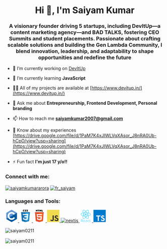 <h1 align="center">Hi 👋, I'm Saiyam Kumar</h1>
<h3 align="center">A visionary founder driving 5 startups, including DevItUp—a content marketing agency—and BAD TALKS, fostering CEO Summits and student placements. Passionate about crafting scalable solutions and building the Gen Lambda Community, I blend innovation, leadership, and adaptability to shape opportunities and redefine the future</h3>

- 🔭 I’m currently working on [DevItUp](https://www.devitup.in/)

- 🌱 I’m currently learning **JavaScript**

- 👨‍💻 All of my projects are available at [https://www.devitup.in/](https://www.devitup.in/)

- 💬 Ask me about **Entrepreneurship, Frontend Development, Personal branding**

- 📫 How to reach me **saiyamkumar2007@gmail.com**

- 📄 Know about my experiences [https://drive.google.com/file/d/1PaM7K4xJIWLVqXAsor_J8nRA0Ub-hCpO/view?usp=sharing](https://drive.google.com/file/d/1PaM7K4xJIWLVqXAsor_J8nRA0Ub-hCpO/view?usp=sharing)

- ⚡ Fun fact **I'm just 17 y/o!!**

<h3 align="left">Connect with me:</h3>
<p align="left">
<a href="https://linkedin.com/in/saiyamkumararora" target="blank"><img align="center" src="https://raw.githubusercontent.com/rahuldkjain/github-profile-readme-generator/master/src/images/icons/Social/linked-in-alt.svg" alt="saiyamkumararora" height="30" width="40" /></a>
<a href="https://instagram.com/fr_saiyam" target="blank"><img align="center" src="https://raw.githubusercontent.com/rahuldkjain/github-profile-readme-generator/master/src/images/icons/Social/instagram.svg" alt="fr_saiyam" height="30" width="40" /></a>
</p>

<h3 align="left">Languages and Tools:</h3>
<p align="left"> <a href="https://www.cprogramming.com/" target="_blank" rel="noreferrer"> <img src="https://raw.githubusercontent.com/devicons/devicon/master/icons/c/c-original.svg" alt="c" width="40" height="40"/> </a> <a href="https://www.w3schools.com/css/" target="_blank" rel="noreferrer"> <img src="https://raw.githubusercontent.com/devicons/devicon/master/icons/css3/css3-original-wordmark.svg" alt="css3" width="40" height="40"/> </a> <a href="https://www.w3.org/html/" target="_blank" rel="noreferrer"> <img src="https://raw.githubusercontent.com/devicons/devicon/master/icons/html5/html5-original-wordmark.svg" alt="html5" width="40" height="40"/> </a> <a href="https://developer.mozilla.org/en-US/docs/Web/JavaScript" target="_blank" rel="noreferrer"> <img src="https://raw.githubusercontent.com/devicons/devicon/master/icons/javascript/javascript-original.svg" alt="javascript" width="40" height="40"/> </a> <a href="https://nextjs.org/" target="_blank" rel="noreferrer"> <img src="https://cdn.worldvectorlogo.com/logos/nextjs-2.svg" alt="nextjs" width="40" height="40"/> </a> <a href="https://reactjs.org/" target="_blank" rel="noreferrer"> <img src="https://raw.githubusercontent.com/devicons/devicon/master/icons/react/react-original-wordmark.svg" alt="react" width="40" height="40"/> </a> <a href="https://www.typescriptlang.org/" target="_blank" rel="noreferrer"> <img src="https://raw.githubusercontent.com/devicons/devicon/master/icons/typescript/typescript-original.svg" alt="typescript" width="40" height="40"/> </a> </p>

<p><img align="center" src="https://github-readme-stats.vercel.app/api/top-langs?username=saiyam0211&show_icons=true&locale=en&layout=compact" alt="saiyam0211" /></p>

<p><img align="center" src="https://github-readme-streak-stats.herokuapp.com/?user=saiyam0211&" alt="saiyam0211" /></p>

